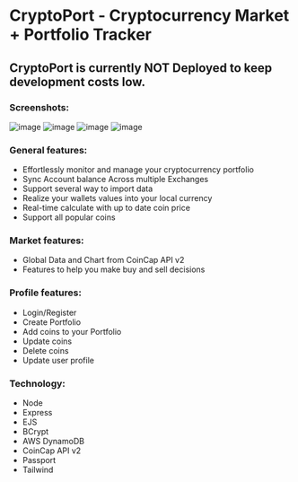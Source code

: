 # CryptoPort - Cryptocurrency Market + Portfolio Tracker
## CryptoPort is currently NOT Deployed to keep development costs low. 
### Screenshots:
![image](https://github.com/user-attachments/assets/227d56fc-d904-45f1-881c-9442f0ed3b87)
![image](https://github.com/user-attachments/assets/30a19a7a-02d9-47b1-9005-650d02bf4e87)
![image](https://github.com/user-attachments/assets/5e754e51-0b41-413a-89fb-07492faea756)
![image](https://github.com/user-attachments/assets/f89d37ed-7d50-49e8-afb3-bc68c69fc5d5)



### General features:
- Effortlessly monitor and manage your cryptocurrency portfolio
- Sync Account balance Across multiple Exchanges
- Support several way to import data
- Realize your wallets values into your local currency
- Real-time calculate with up to date coin price
- Support all popular coins


### Market features:
- Global Data and Chart from CoinCap API v2
- Features to help you make buy and sell decisions


### Profile features:
- Login/Register
- Create Portfolio
- Add coins to your Portfolio
- Update coins
- Delete coins
- Update user profile


### Technology:
- Node
- Express
- EJS
- BCrypt
- AWS DynamoDB
- CoinCap API v2
- Passport
- Tailwind

